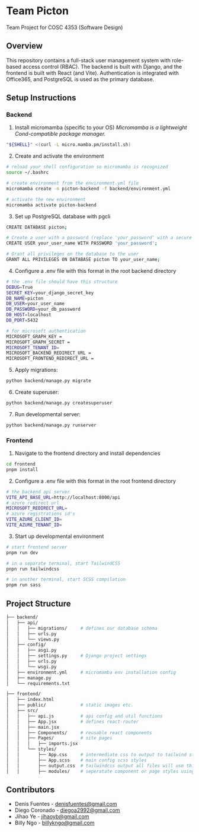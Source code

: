 # Team Picton
Team Project for COSC 4353 (Software Design)

## Overview
This repository contains a full-stack user management system with role-based access control (RBAC). The backend is built with Django, and the frontend is built with React (and Vite). Authentication is integrated with Office365, and PostgreSQL is used as the primary database.

## Setup Instructions

### Backend
1. Install micromamba (specific to your OS)
_Micromamba is a lightweight Cond-compatible package manager._
```bash
"${SHELL}" <(curl -L micro.mamba.pm/install.sh)
```
2. Create and activate the environment
```bash
# reload your shell configuration so micromamba is recognized
source ~/.bashrc

# create environment from the environment.yml file
micromamba create -n picton-backend -f backend/environment.yml

# activate the new environment
micromamba activate picton-backend 
```
3. Set up PostgreSQL database with pgcli 
```bash
CREATE DATABASE picton;

# Create a user with a password (replace 'your_password' with a secure password)
CREATE USER your_user_name WITH PASSWORD 'your_password';

# Grant all privileges on the database to the user
GRANT ALL PRIVILEGES ON DATABASE picton TO your_user_name;
```
4. Configure a .env file with this format in the root backend directory
```bash
# the .env file should have this structure
DEBUG=True
SECRET_KEY=your_django_secret_key
DB_NAME=picton
DB_USER=your_user_name
DB_PASSWORD=your_db_password
DB_HOST=localhost
DB_PORT=5432

# for microsoft authentication
MICROSOFT_GRAPH_KEY = 
MICROSOFT_GRAPH_SECRET = 
MICROSOFT_TENANT_ID=
MICROSOFT_BACKEND_REDIRECT_URL = 
MICROSOFT_FRONTEND_REDIRECT_URL = 
```  
5. Apply migrations:
```bash
python backend/manage.py migrate
```
6. Create superuser:
```bash
python backend/manage.py createsuperuser
```
7. Run developmental server:
```bash
python backend/manage.py runserver
```

### Frontend 
1. Navigate to the frontend directory and install dependencies
```bash
cd frontend
pnpm install
```
2. Configure a .env file with this format in the root frontend directory
```bash
# the backend api server 
VITE_API_BASE_URL=http://localhost:8000/api
# azure redirect url
MICROSOFT_REDIRECT_URL=
# azure registrations id's
VITE_AZURE_CLIENT_ID=
VITE_AZURE_TENANT_ID=
```

3. Start up developmental environment
```bash
# start frontend server
pnpm run dev

# in a separate terminal, start TailwindCSS 
pnpn run tailwindcss

# in another terminal, start SCSS compilation 
pnpm run sass
```

## Project Structure
```bash
├── backend/
│   ├── api/  
│   │   ├── migrations/     # defines our database schema 
│   │   ├── urls.py         
│   │   └── views.py         
│   ├── config/
│   │   ├── asgi.py
│   │   ├── settings.py     # Django project settings
│   │   ├── urls.py
│   │   └── wsgi.py
│   ├── environment.yml     # micromamba env installation config
│   ├── manage.py           
│   └── requirements.txt

├── frontend/
│   ├── index.html
│   ├── public/             # static images etc.
│   ├── src/
│   │   ├── api.js          # api config and util functions 
│   │   ├── App.jsx         # defines react-router
│   │   ├── main.jsx        
│   │   ├── Components/     # reusable react components
│   │   ├── Pages/          # site pages 
│   │   │   ├── imports.jsx 
│   │   └── styles/
│   │       ├── App.css     # intermediate css to output to tailwind styles
│   │       ├── App.scss    # main config scss styles
│   │       ├── output.css  # tailwindcss output all files will use this 
│   │       ├── modules/    # seperatate component or page styles using scss imports here
```

## Contributors
- Denis Fuentes - denisfuentes@gmail.com
- Diego Coronado - diegoa2992@gmail.com
- Jihao Ye - jihaoyb@gmail.com
- Billy Ngo - billykngo@gmail.com
